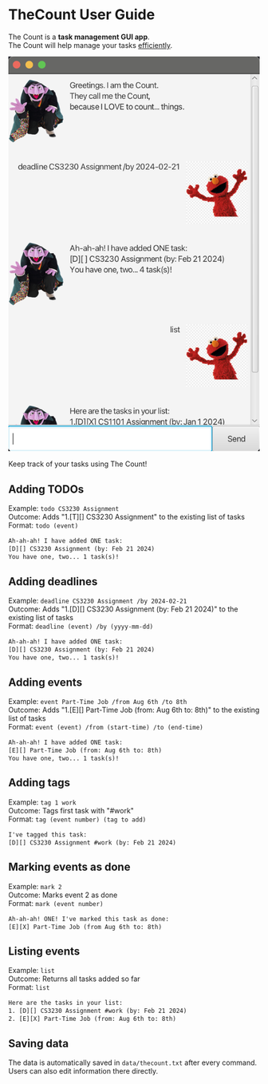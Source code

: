 # TheCount User Guide

The Count is a **task management GUI app**.  
The Count will help manage your tasks <ins>efficiently</ins>.

![Product Image](./Ui.png)

Keep track of your tasks using The Count!

## Adding TODOs

Example: `todo CS3230 Assignment` <br>
Outcome: Adds "1.[T][] CS3230 Assignment" to the existing list of tasks<br>
Format: `todo (event)`

```
Ah-ah-ah! I have added ONE task:
[D][] CS3230 Assignment (by: Feb 21 2024)
You have one, two... 1 task(s)!
```

## Adding deadlines

Example: `deadline CS3230 Assignment /by 2024-02-21` <br>
Outcome: Adds "1.[D][] CS3230 Assignment (by: Feb 21 2024)" to the existing list of tasks<br>
Format: `deadline (event) /by (yyyy-mm-dd)`

```
Ah-ah-ah! I have added ONE task:
[D][] CS3230 Assignment (by: Feb 21 2024)
You have one, two... 1 task(s)!
```

## Adding events

Example: `event Part-Time Job /from Aug 6th /to 8th`<br>
Outcome: Adds "1.[E][] Part-Time Job (from: Aug 6th to: 8th)" to the existing list of tasks<br>
Format: `event (event) /from (start-time) /to (end-time)`

```
Ah-ah-ah! I have added ONE task:
[E][] Part-Time Job (from: Aug 6th to: 8th)
You have one, two... 1 task(s)!
```

## Adding tags

Example: `tag 1 work`<br>
Outcome: Tags first task with "#work"<br>
Format: `tag (event number) (tag to add)`

```
I've tagged this task:
[D][] CS3230 Assignment #work (by: Feb 21 2024)
```

## Marking events as done

Example: `mark 2`<br>
Outcome: Marks event 2 as done<br>
Format: `mark (event number)`

```
Ah-ah-ah! ONE! I've marked this task as done:
[E][X] Part-Time Job (from Aug 6th to: 8th)
```

## Listing events

Example: `list`<br>
Outcome: Returns all tasks added so far<br>
Format: `list`

```
Here are the tasks in your list:
1. [D][] CS3230 Assignment #work (by: Feb 21 2024)
2. [E][X] Part-Time Job (from: Aug 6th to: 8th)
```

## Saving data
The data is automatically saved in `data/thecount.txt` after every command. Users can also edit information there directly.
